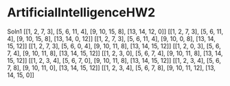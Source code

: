 # ArtificialIntelligenceHW2
Soln1
[[1, 2, 7, 3], [5, 6, 11, 4], [9, 10, 15, 8], [13, 14, 12, 0]]
[[1, 2, 7, 3], [5, 6, 11, 4], [9, 10, 15, 8], [13, 14, 0, 12]]
[[1, 2, 7, 3], [5, 6, 11, 4], [9, 10, 0, 8], [13, 14, 15, 12]]
[[1, 2, 7, 3], [5, 6, 0, 4], [9, 10, 11, 8], [13, 14, 15, 12]]
[[1, 2, 0, 3], [5, 6, 7, 4], [9, 10, 11, 8], [13, 14, 15, 12]]
[[1, 2, 3, 0], [5, 6, 7, 4], [9, 10, 11, 8], [13, 14, 15, 12]]
[[1, 2, 3, 4], [5, 6, 7, 0], [9, 10, 11, 8], [13, 14, 15, 12]]
[[1, 2, 3, 4], [5, 6, 7, 8], [9, 10, 11, 0], [13, 14, 15, 12]]
[[1, 2, 3, 4], [5, 6, 7, 8], [9, 10, 11, 12], [13, 14, 15, 0]]